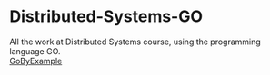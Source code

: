 # Distributed-Systems-GO
All the work at Distributed Systems course, using the programming language GO. <br />
[GoByExample](https://gobyexample.com/)
